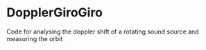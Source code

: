 # DopplerGiroGiro
Code for analysing the doppler shift of a rotating sound source and measuring the orbit

